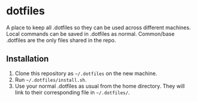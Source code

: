 # dotfiles
A place to keep all .dotfiles so they can be used across different machines. Local commands can be saved in .dotfiles as normal. Common/base .dotfiles are the only files shared in the repo.

## Installation
1. Clone this repository as `~/.dotfiles` on the new machine.
1. Run `~/.dotfiles/install.sh`.
1. Use your normal .dotfiles as usual from the home directory. They will link to their corresponding file in `~/.dotfiles/`.
